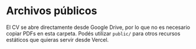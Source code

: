 # Archivos públicos

El CV se abre directamente desde Google Drive, por lo que no es necesario copiar PDFs en esta carpeta.
Podés utilizar `public/` para otros recursos estáticos que quieras servir desde Vercel.
